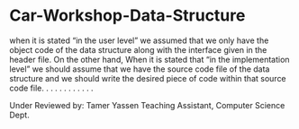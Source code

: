 # Car-Workshop-Data-Structure
when it is stated “in the user level” we assumed that we only have the object code of the data structure along with the interface given in the header file. On the other hand, When it is stated that “in the implementation level” we should assume that we have the source code file of the data structure and we should write the desired piece of code within that source code file.
.
.
.
.
.
.
.
.
.
.
.

Under Reviewed by: Tamer Yassen
Teaching Assistant, Computer Science Dept.
